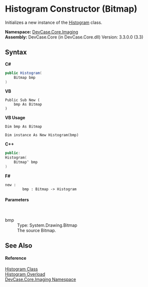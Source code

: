 # Histogram Constructor (Bitmap)
 

Initializes a new instance of the <a href="T_DevCase_Core_Imaging_Histogram">Histogram</a> class.

**Namespace:**&nbsp;<a href="N_DevCase_Core_Imaging">DevCase.Core.Imaging</a><br />**Assembly:**&nbsp;DevCase.Core (in DevCase.Core.dll) Version: 3.3.0.0 (3.3)

## Syntax

**C#**<br />
``` C#
public Histogram(
	Bitmap bmp
)
```

**VB**<br />
``` VB
Public Sub New ( 
	bmp As Bitmap
)
```

**VB Usage**<br />
``` VB Usage
Dim bmp As Bitmap

Dim instance As New Histogram(bmp)
```

**C++**<br />
``` C++
public:
Histogram(
	Bitmap^ bmp
)
```

**F#**<br />
``` F#
new : 
        bmp : Bitmap -> Histogram
```


#### Parameters
&nbsp;<dl><dt>bmp</dt><dd>Type: System.Drawing.Bitmap<br />The source Bitmap.</dd></dl>

## See Also


#### Reference
<a href="T_DevCase_Core_Imaging_Histogram">Histogram Class</a><br /><a href="Overload_DevCase_Core_Imaging_Histogram__ctor">Histogram Overload</a><br /><a href="N_DevCase_Core_Imaging">DevCase.Core.Imaging Namespace</a><br />